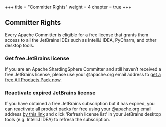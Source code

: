+++
title = "Committer Rights"
weight = 4
chapter = true
+++

## Committer Rights

Every Apache Committer is eligible for a free license that grants them access to all the JetBrains IDEs such as IntelliJ IDEA, PyCharm, and other desktop tools.

### Get free JetBrains license
If you are an Apache ShardingSphere Committer and still haven’t received a free JetBrains license, please use your @apache.org email address to [get a free All Products Pack now](https://www.jetbrains.com/shop/eform/apache?product=ALL).

### Reactivate expired JetBrains license
If you have obtained a free JetBrains subscription but it has expired, you can reactivate all product packs for free using your @apache.org email address [by this link](https://www.jetbrains.com/shop/eform/apache?product=ALL) and click 'Refresh license list' in your JetBrains desktop tools (e.g. IntelliJ IDEA) to refresh the subscription.
